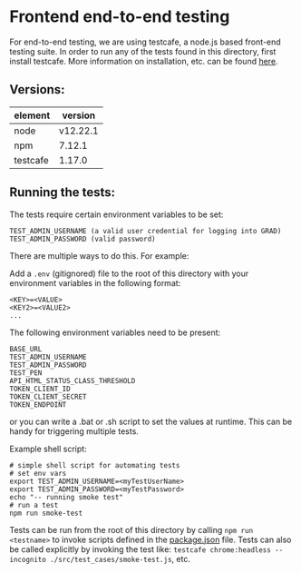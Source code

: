 # Frontend end-to-end testing

For end-to-end testing, we are using testcafe, a node.js based front-end testing suite. In order to run 
any of the tests found in this directory, first install testcafe. More information on installation, etc.
can be found [here](https://testcafe.io/documentation/402635/getting-started).

## Versions:

|element     |version     |
|------------|------------|
|node        |v12.22.1    |
|npm         |7.12.1      |
|testcafe    |1.17.0     |

## Running the tests:

The tests require certain environment variables to be set:

```
TEST_ADMIN_USERNAME (a valid user credential for logging into GRAD)
TEST_ADMIN_PASSWORD (valid password)
```

There are multiple ways to do this. For example:

Add a `.env` (gitignored) file to the root of this directory with your environment variables in the following format:

```
<KEY>=<VALUE>
<KEY2>=<VALUE2>
...
```

The following environment variables need to be present:

```
BASE_URL
TEST_ADMIN_USERNAME
TEST_ADMIN_PASSWORD
TEST_PEN
API_HTML_STATUS_CLASS_THRESHOLD
TOKEN_CLIENT_ID
TOKEN_CLIENT_SECRET
TOKEN_ENDPOINT

```

or you can write a .bat or .sh script to set the values at runtime. This can be handy for triggering multiple tests.

Example shell script:

```
# simple shell script for automating tests
# set env vars
export TEST_ADMIN_USERNAME=<myTestUserName>
export TEST_ADMIN_PASSWORD=<myTestPassword>
echo "-- running smoke test"
# run a test
npm run smoke-test
```

Tests can be run from the root of this directory by calling `npm run <testname>` to invoke scripts defined in the [package.json](package.json) file. Tests can also be called explicitly by invoking the test like: `testcafe chrome:headless --incognito ./src/test_cases/smoke-test.js`, etc.
